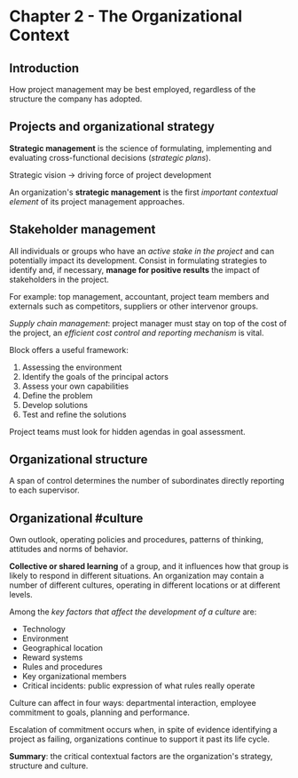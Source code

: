 # Chapter 2 - The Organizational Context

## Introduction

How project management may be best employed, regardless of the structure the company has adopted.

## Projects and organizational strategy

**Strategic management** is the science of formulating, implementing and evaluating cross-functional decisions (*strategic plans*).

Strategic vision $\rightarrow$ driving force of project development

An organization's **strategic management** is the first *important contextual element* of its project management approaches.

## Stakeholder management

All individuals or groups who have an *active stake in the project* and can potentially impact its development. Consist in formulating strategies to identify and, if necessary, **manage for positive results** the impact of stakeholders in the project.

For example: top management, accountant, project team members and externals such as competitors, suppliers or other intervenor groups.

*Supply chain management*: project manager must stay on top of the cost of the project, an *efficient cost control and reporting mechanism* is vital.

Block offers a useful framework:
1. Assessing the environment
2. Identify the goals of the principal actors
3. Assess your own capabilities
4. Define the problem
5. Develop solutions
6. Test and refine the solutions

Project teams must look for hidden agendas in goal assessment.

## Organizational structure

A span of control determines the number of subordinates directly reporting to each supervisor.

## Organizational #culture

Own outlook, operating policies and procedures, patterns of thinking, attitudes and norms of behavior.

**Collective or shared learning** of a group, and it influences how that group is likely to respond in different situations. An organization may contain a number of different cultures, operating in different locations or at different levels.

Among the *key factors that affect the development of a culture* are:
- Technology
- Environment
- Geographical location
- Reward systems
- Rules and procedures
- Key organizational members
- Critical incidents: public expression of what rules really operate

Culture can affect in four ways: departmental interaction, employee commitment to goals, planning and performance.

Escalation of commitment occurs when, in spite of evidence identifying a project as failing, organizations continue to support it past its life cycle.

**Summary**: the critical contextual factors are the organization's strategy, structure and culture.


